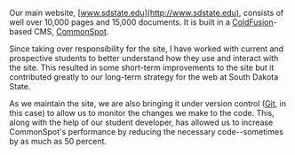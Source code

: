Our main website, [www.sdstate.edu](http://www.sdstate.edu), consists of well over 10,000 pages and 15,000 documents. It is built in a [ColdFusion](http://coldfusion.adobe.com/coldfusion/)-based CMS, [CommonSpot](http://www.paperthin.com/products/commonspot-cms.cfm).

Since taking over responsibility for the site, I have worked with current and prospective students to better understand how they use and interact with the site. This resulted in some short-term improvements to the site but it contributed greatly to our long-term strategy for the web at South Dakota State.

As we maintain the site, we are also bringing it under version control ([Git](https://git-scm.com/), in this case) to allow us to monitor the changes we make to the code. This, along with the help of our student developer, has allowed us to increase CommonSpot's performance by reducing the necessary code--sometimes by as much as 50 percent.
